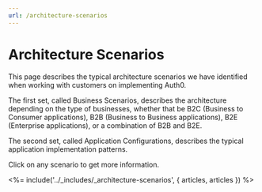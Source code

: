 ```yaml
---
url: /architecture-scenarios
---
```


# Architecture Scenarios

This page describes the typical architecture scenarios we have identified when working with customers on implementing Auth0. 

The first set, called Business Scenarios, describes the architecture depending on the type of businesses, whether that be B2C (Business to Consumer applications), B2B (Business to Business applications), B2E (Enterprise applications), or a combination of B2B and B2E.

The second set, called Application Configurations, describes the typical application implementation patterns.

Click on any scenario to get more information.  

<%= include('../_includes/_architecture-scenarios', { articles, articles }) %>
